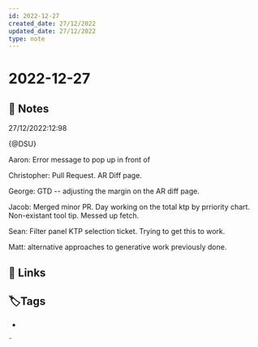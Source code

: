 ```yaml
---
id: 2022-12-27
created_date: 27/12/2022
updated_date: 27/12/2022
type: note
---
```


#  2022-12-27

## 📝 Notes

27/12/2022:12:98

{@DSU} 

Aaron: Error message to pop up in front of 

Christopher: Pull Request. AR Diff page.  

George: GTD -- adjusting the margin on the AR diff page. 

Jacob: Merged minor PR. Day working on the total ktp by prriority chart. Non-existant tool tip. Messed up fetch.  

Sean: Filter panel KTP selection ticket. Trying to get this to work. 

Matt: alternative approaches to generative work previously done. 



## 🔗 Links

## **🏷️Tags**

- 
˜